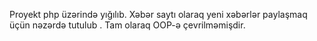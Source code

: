 ﻿Proyekt php üzərində yığılıb.
Xəbər saytı olaraq yeni xəbərlər paylaşmaq üçün nəzərdə tutulub .
Tam olaraq OOP-ə çevrilməmişdir.
